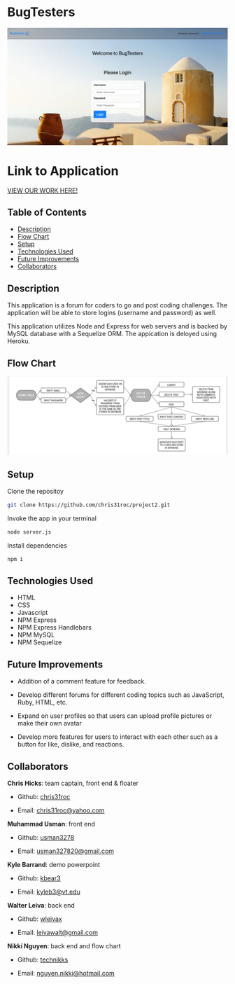 # BugTesters
![Photo of Application](./images/bugtesters-app.png)


# Link to Application
[VIEW OUR WORK HERE!](https://agile-brushlands-37017.herokuapp.com/login)


## Table of Contents

* [Description](#Description)
* [Flow Chart](#Flow-Chart)
* [Setup](#Setup)
* [Technologies Used](#Technologies-Used)
* [Future Improvements](#Future-Improvements)
* [Collaborators](#Collaborators)


## Description

This application is a forum for coders to go and post coding challenges. The application will be able to store logins (username and password) as well. 

This application utilizes Node and Express for web servers and is backed by MySQL database with a Sequelize ORM. The appication is deloyed using Heroku. 


## Flow Chart
![FlowChart](./images/flow-chart2.png)


## Setup

Clone the repositoy 
```bash 
git clone https://github.com/chris31roc/project2.git
```

Invoke the app in your terminal
```bash
node server.js
```

Install dependencies
```bash
npm i
```


## Technologies Used

- HTML
- CSS
- Javascript
- NPM Express
- NPM Express Handlebars
- NPM MySQL
- NPM Sequelize


## Future Improvements

* Addition of a comment feature for feedback.

* Develop different forums for different coding topics such as JavaScript, Ruby, HTML, etc.

* Expand on user profiles so that users can upload profile pictures or make their own avatar

* Develop more features for users to interact with each other such as a button for like, dislike, and reactions.


## Collaborators
**Chris Hicks**: team captain, front end & floater

- Github: [chris31roc](https://github.com/chris31roc)

- Email: chris31roc@yahoo.com

**Muhammad Usman**: front end

- Github: [usman3278](https://github.com/usman3278)

- Email: usman327820@gmail.com

**Kyle Barrand**: demo powerpoint

- Github: [kbear3](https://github.com/kbear3)

- Email: kyleb3@vt.edu

**Walter Leiva**: back end
   
- Github: [wleivax](https://github.com/wleivax)

- Email: leivawalt@gmail.com

**Nikki Nguyen**: back end and flow chart 
   
- Github: [technikks](https://github.com/technikks)

- Email: nguyen.nikki@hotmail.com
